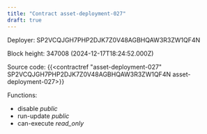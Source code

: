 ```yaml
---
title: "Contract asset-deployment-027"
draft: true
---
```

Deployer: SP2VCQJGH7PHP2DJK7Z0V48AGBHQAW3R3ZW1QF4N


 



Block height: 347008 (2024-12-17T18:24:52.000Z)

Source code: {{<contractref "asset-deployment-027" SP2VCQJGH7PHP2DJK7Z0V48AGBHQAW3R3ZW1QF4N asset-deployment-027>}}

Functions:

* disable _public_
* run-update _public_
* can-execute _read_only_
